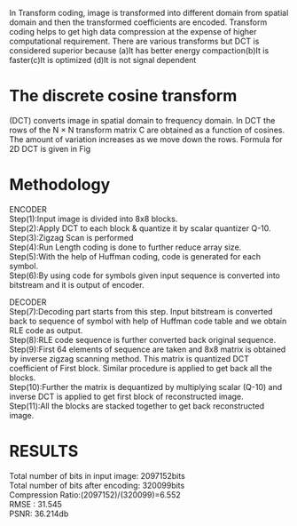In Transform coding, image is transformed into different domain from spatial domain and then the transformed coefficients are encoded. Transform coding helps to get high data compression at the expense of higher computational requirement. There are various transforms but DCT is considered superior because (a)It has better energy compaction(b)It is faster(c)It is optimized (d)It is not signal dependent

# The discrete cosine transform 
(DCT) converts image in spatial domain to frequency domain. In DCT the rows of the N × N transform matrix C are obtained as a function of cosines. The amount of variation increases as we move down the rows. Formula for 2D DCT is given in Fig

# Methodology
ENCODER\
Step(1):Input image is divided into 8x8 blocks.\
Step(2):Apply DCT to each block & quantize it by scalar quantizer Q-10.\
Step(3):Zigzag Scan is performed\
Step(4):Run Length coding is done to further reduce array size.\
Step(5):With the help of Huffman coding, code is generated for each symbol.\
Step(6):By using code for symbols given input sequence is converted into bitstream and it is output of encoder.

DECODER\
Step(7):Decoding part starts from this step. Input bitstream is converted back to sequence of symbol with help of Huffman code table and we obtain RLE code as output.\
Step(8):RLE code sequence is further converted back original sequence.\
Step(9):First 64 elements of sequence are taken and 8x8 matrix is obtained by inverse zigzag scanning method. This matrix is quantized DCT coefficient of First block. Similar procedure is applied to get back all the blocks.\
Step(10):Further the matrix is dequantized by multiplying scalar (Q-10) and inverse DCT is applied to get first block of reconstructed image.\
Step(11):All the blocks are stacked together to get back reconstructed image.

# RESULTS 
Total number of bits in input image: 2097152bits\
Total number of bits after encoding: 320099bits\
Compression Ratio:(2097152)/(320099)=6.552\
RMSE : 31.545\
PSNR: 36.214db
